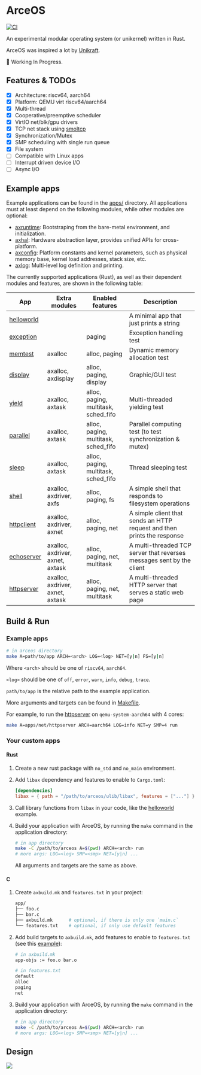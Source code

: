 # ArceOS

[![CI](https://github.com/rcore-os/arceos/actions/workflows/build.yml/badge.svg?branch=main)](https://github.com/rcore-os/arceos/actions)

An experimental modular operating system (or unikernel) written in Rust.

ArceOS was inspired a lot by [Unikraft](https://github.com/unikraft/unikraft).

🚧 Working In Progress.

## Features & TODOs

* [x] Architecture: riscv64, aarch64
* [x] Platform: QEMU virt riscv64/aarch64
* [x] Multi-thread
* [x] Cooperative/preemptive scheduler
* [x] VirtIO net/blk/gpu drivers
* [x] TCP net stack using [smoltcp](https://github.com/smoltcp-rs/smoltcp)
* [x] Synchronization/Mutex
* [x] SMP scheduling with single run queue
* [x] File system
* [ ] Compatible with Linux apps
* [ ] Interrupt driven device I/O
* [ ] Async I/O

## Example apps

Example applications can be found in the [apps/](apps/) directory. All applications must at least depend on the following modules, while other modules are optional:

* [axruntime](modules/axruntime/): Bootstraping from the bare-metal environment, and initialization.
* [axhal](modules/axhal/): Hardware abstraction layer, provides unified APIs for cross-platform.
* [axconfig](modules/axconfig/): Platform constants and kernel parameters, such as physical memory base, kernel load addresses, stack size, etc.
* [axlog](modules/axlog/): Multi-level log definition and printing.

The currently supported applications (Rust), as well as their dependent modules and features, are shown in the following table:

| App | Extra modules | Enabled features | Description |
|-|-|-|-|
| [helloworld](apps/helloworld/) | | | A minimal app that just prints a string |
| [exception](apps/exception/) | | paging | Exception handling test |
| [memtest](apps/memtest/) | axalloc | alloc, paging | Dynamic memory allocation test |
| [display](apps/display/) | axalloc, axdisplay | alloc, paging, display | Graphic/GUI test |
| [yield](apps/task/yield/) | axalloc, axtask | alloc, paging, multitask, sched_fifo | Multi-threaded yielding test |
| [parallel](apps/task/parallel/) | axalloc, axtask | alloc, paging, multitask, sched_fifo | Parallel computing test (to test synchronization & mutex) |
| [sleep](apps/task/sleep/) | axalloc, axtask | alloc, paging, multitask, sched_fifo | Thread sleeping test |
| [shell](apps/fs/shell/) | axalloc, axdriver, axfs | alloc, paging, fs | A simple shell that responds to filesystem operations |
| [httpclient](apps/net/httpclient/) | axalloc, axdriver, axnet | alloc, paging, net | A simple client that sends an HTTP request and then prints the response |
| [echoserver](apps/net/echoserver/) | axalloc, axdriver, axnet, axtask | alloc, paging, net, multitask | A multi-threaded TCP server that reverses messages sent by the client  |
| [httpserver](apps/net/httpserver/) | axalloc, axdriver, axnet, axtask | alloc, paging, net, multitask | A multi-threaded HTTP server that serves a static web page |

## Build & Run

### Example apps

```bash
# in arceos directory
make A=path/to/app ARCH=<arch> LOG=<log> NET=[y|n] FS=[y|n]
```

Where `<arch>` should be one of `riscv64`, `aarch64`.

`<log>` should be one of `off`, `error`, `warn`, `info`, `debug`, `trace`.

`path/to/app` is the relative path to the example application.

More arguments and targets can be found in [Makefile](Makefile).

For example, to run the [httpserver](apps/net/httpserver/) on `qemu-system-aarch64` with 4 cores:

```bash
make A=apps/net/httpserver ARCH=aarch64 LOG=info NET=y SMP=4 run
```

### Your custom apps

#### Rust

1. Create a new rust package with `no_std` and `no_main` environment.
2. Add `libax` dependency and features to enable to `Cargo.toml`:

    ```toml
    [dependencies]
    libax = { path = "/path/to/arceos/ulib/libax", features = ["..."] }
    ```

3. Call library functions from `libax` in your code, like the [helloworld](apps/helloworld/) example.
4. Build your application with ArceOS, by running the `make` command in the application directory:

    ```bash
    # in app directory
    make -C /path/to/arceos A=$(pwd) ARCH=<arch> run
    # more args: LOG=<log> SMP=<smp> NET=[y|n] ...
    ```

    All arguments and targets are the same as above.

#### C

1. Create `axbuild.mk` and `features.txt` in your project:

    ```bash
    app/
    ├── foo.c
    ├── bar.c
    ├── axbuild.mk      # optional, if there is only one `main.c`
    └── features.txt    # optional, if only use default features
    ```

2. Add build targets to `axbuild.mk`, add features to enable to `features.txt` (see this [example](apps/c/sqlite3/)):

    ```bash
    # in axbuild.mk
    app-objs := foo.o bar.o
    ```

    ```bash
    # in features.txt
    default
    alloc
    paging
    net
    ```

3. Build your application with ArceOS, by running the `make` command in the application directory:

    ```bash
    # in app directory
    make -C /path/to/arceos A=$(pwd) ARCH=<arch> run
    # more args: LOG=<log> SMP=<smp> NET=[y|n] ...
    ```

## Design

![](doc/ArceOS.svg)
